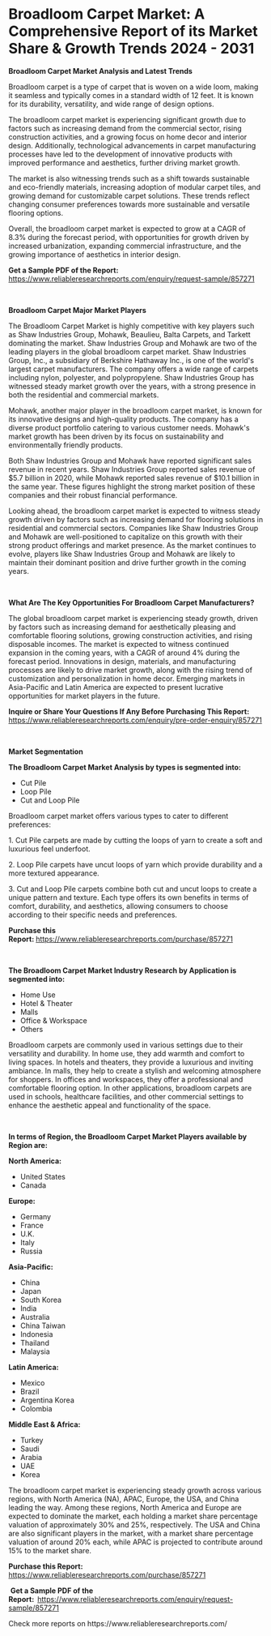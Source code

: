 <p><h1>Broadloom Carpet Market: A Comprehensive Report of its Market Share & Growth Trends 2024 - 2031</h1></p><p><strong>Broadloom Carpet Market Analysis and Latest Trends</strong></p>
<p><p>Broadloom carpet is a type of carpet that is woven on a wide loom, making it seamless and typically comes in a standard width of 12 feet. It is known for its durability, versatility, and wide range of design options.</p><p>The broadloom carpet market is experiencing significant growth due to factors such as increasing demand from the commercial sector, rising construction activities, and a growing focus on home decor and interior design. Additionally, technological advancements in carpet manufacturing processes have led to the development of innovative products with improved performance and aesthetics, further driving market growth.</p><p>The market is also witnessing trends such as a shift towards sustainable and eco-friendly materials, increasing adoption of modular carpet tiles, and growing demand for customizable carpet solutions. These trends reflect changing consumer preferences towards more sustainable and versatile flooring options.</p><p>Overall, the broadloom carpet market is expected to grow at a CAGR of 8.3% during the forecast period, with opportunities for growth driven by increased urbanization, expanding commercial infrastructure, and the growing importance of aesthetics in interior design.</p></p>
<p><strong>Get a Sample PDF of the Report:&nbsp;</strong> <a href="https://www.reliableresearchreports.com/enquiry/request-sample/857271">https://www.reliableresearchreports.com/enquiry/request-sample/857271</a></p>
<p>&nbsp;</p>
<p><strong>Broadloom Carpet Major Market Players</strong></p>
<p><p>The Broadloom Carpet Market is highly competitive with key players such as Shaw Industries Group, Mohawk, Beaulieu, Balta Carpets, and Tarkett dominating the market. Shaw Industries Group and Mohawk are two of the leading players in the global broadloom carpet market. Shaw Industries Group, Inc., a subsidiary of Berkshire Hathaway Inc., is one of the world's largest carpet manufacturers. The company offers a wide range of carpets including nylon, polyester, and polypropylene. Shaw Industries Group has witnessed steady market growth over the years, with a strong presence in both the residential and commercial markets.</p><p>Mohawk, another major player in the broadloom carpet market, is known for its innovative designs and high-quality products. The company has a diverse product portfolio catering to various customer needs. Mohawk's market growth has been driven by its focus on sustainability and environmentally friendly products.</p><p>Both Shaw Industries Group and Mohawk have reported significant sales revenue in recent years. Shaw Industries Group reported sales revenue of $5.7 billion in 2020, while Mohawk reported sales revenue of $10.1 billion in the same year. These figures highlight the strong market position of these companies and their robust financial performance.</p><p>Looking ahead, the broadloom carpet market is expected to witness steady growth driven by factors such as increasing demand for flooring solutions in residential and commercial sectors. Companies like Shaw Industries Group and Mohawk are well-positioned to capitalize on this growth with their strong product offerings and market presence. As the market continues to evolve, players like Shaw Industries Group and Mohawk are likely to maintain their dominant position and drive further growth in the coming years.</p></p>
<p>&nbsp;</p>
<p><strong>What Are The Key Opportunities For Broadloom Carpet Manufacturers?</strong></p>
<p><p>The global broadloom carpet market is experiencing steady growth, driven by factors such as increasing demand for aesthetically pleasing and comfortable flooring solutions, growing construction activities, and rising disposable incomes. The market is expected to witness continued expansion in the coming years, with a CAGR of around 4% during the forecast period. Innovations in design, materials, and manufacturing processes are likely to drive market growth, along with the rising trend of customization and personalization in home decor. Emerging markets in Asia-Pacific and Latin America are expected to present lucrative opportunities for market players in the future.</p></p>
<p><strong>Inquire or Share Your Questions If Any Before Purchasing This Report:</strong> <a href="https://www.reliableresearchreports.com/enquiry/pre-order-enquiry/857271">https://www.reliableresearchreports.com/enquiry/pre-order-enquiry/857271</a></p>
<p>&nbsp;</p>
<p><strong>Market Segmentation</strong></p>
<p><strong>The Broadloom Carpet Market Analysis by types is segmented into:</strong></p>
<p><ul><li>Cut Pile</li><li>Loop Pile</li><li>Cut and Loop Pile</li></ul></p>
<p><p>Broadloom carpet market offers various types to cater to different preferences: </p><p>1. Cut Pile carpets are made by cutting the loops of yarn to create a soft and luxurious feel underfoot. </p><p>2. Loop Pile carpets have uncut loops of yarn which provide durability and a more textured appearance. </p><p>3. Cut and Loop Pile carpets combine both cut and uncut loops to create a unique pattern and texture. Each type offers its own benefits in terms of comfort, durability, and aesthetics, allowing consumers to choose according to their specific needs and preferences.</p></p>
<p><strong>Purchase this Report:&nbsp;</strong><a href="https://www.reliableresearchreports.com/purchase/857271">https://www.reliableresearchreports.com/purchase/857271</a></p>
<p>&nbsp;</p>
<p><strong>The Broadloom Carpet Market Industry Research by Application is segmented into:</strong></p>
<p><ul><li>Home Use</li><li>Hotel & Theater</li><li>Malls</li><li>Office & Workspace</li><li>Others</li></ul></p>
<p><p>Broadloom carpets are commonly used in various settings due to their versatility and durability. In home use, they add warmth and comfort to living spaces. In hotels and theaters, they provide a luxurious and inviting ambiance. In malls, they help to create a stylish and welcoming atmosphere for shoppers. In offices and workspaces, they offer a professional and comfortable flooring option. In other applications, broadloom carpets are used in schools, healthcare facilities, and other commercial settings to enhance the aesthetic appeal and functionality of the space.</p></p>
<p>&nbsp;</p>
<p><strong>In terms of Region, the Broadloom Carpet Market Players available by Region are:</strong></p>
<p>
    <p> <strong> North America: </strong>
        <ul>
            <li>United States</li>
            <li>Canada</li>
        </ul>
        </p> 
    <p> <strong> Europe: </strong>
        <ul>
            <li>Germany</li>
            <li>France</li>
            <li>U.K.</li>
            <li>Italy</li>
            <li>Russia</li>
        </ul>
        </p> 
    <p> <strong> Asia-Pacific: </strong>
        <ul>
            <li>China</li>
            <li>Japan</li>
            <li>South Korea</li>
            <li>India</li>
            <li>Australia</li>
            <li>China Taiwan</li>
            <li>Indonesia</li>
            <li>Thailand</li>
            <li>Malaysia</li>
        </ul>
        </p> 
    <p> <strong> Latin America: </strong>
        <ul>
            <li>Mexico</li>
            <li>Brazil</li>
            <li>Argentina Korea</li>
            <li>Colombia</li>
        </ul>
        </p> 
    <p> <strong> Middle East & Africa: </strong>
        <ul>
            <li>Turkey</li>
            <li>Saudi</li>
            <li>Arabia</li>
            <li>UAE</li>
            <li>Korea</li>
        </ul>
    </p>
    </p>
<p><p>The broadloom carpet market is experiencing steady growth across various regions, with North America (NA), APAC, Europe, the USA, and China leading the way. Among these regions, North America and Europe are expected to dominate the market, each holding a market share percentage valuation of approximately 30% and 25%, respectively. The USA and China are also significant players in the market, with a market share percentage valuation of around 20% each, while APAC is projected to contribute around 15% to the market share.</p></p>
<p><strong>Purchase this Report: </strong><a href="https://www.reliableresearchreports.com/purchase/857271">https://www.reliableresearchreports.com/purchase/857271</a></p>
<p>&nbsp;<strong>Get a Sample PDF of the Report:&nbsp;&nbsp;</strong><a href="https://www.reliableresearchreports.com/enquiry/request-sample/857271">https://www.reliableresearchreports.com/enquiry/request-sample/857271</a></p>
<p><strong></strong></p>
<p>Check more reports on https://www.reliableresearchreports.com/</p>